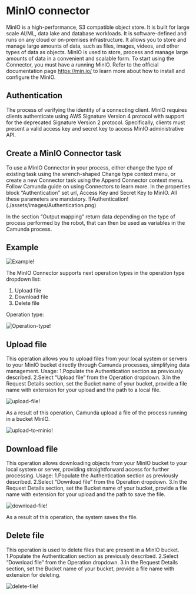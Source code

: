 # MinIO connector
MinIO is a high-performance, S3 compatible object store. It is built for
large scale AI/ML, data lake and database workloads. It is software-defined
and runs on any cloud or on-premises infrastructure. It allows you to store and manage large amounts of data, such as files, images, videos, and other types of data as objects. 
MinIO is used to store, process and manage large amounts of data in a convenient and scalable form.
To start using the Connector, you must have a running  MinIO. Refer to the official documentation page https://min.io/  to learn more about how to install and configure the MinIO.

## Authentication​

The process of verifying the identity of a connecting client. MinIO requires clients authenticate using AWS Signature Version 4 protocol with support for the deprecated Signature Version 2 protocol. Specifically, clients must present a valid access key and secret key to access MinIO administrative API.

## Create a  MinIO Connector task​

To use a MinIO Connector in your process, either change the type of existing task using the wrench-shaped Change type context menu, or create a new Connector task using the Append Connector context menu. Follow Camunda guide on using Connectors to learn more.
In the properties block “Authentication” set url, Access Key and Secret Key to MinIO.
All these parameters are mandatory. 
![Authentication!(./assets/images/Authentication.png)

In the section “Output mapping” return data depending on the type of process performed by the robot, that can then be used as variables in the Camunda process.


## Example

![Example!](./assets/images/Example.png)

The MinIO  Connector supports next operation types in the operation type dropdown list:
1. Upload file
2. Download file
3. Delete file

Operation type:

![Operation-type!](./assets/images/Operation-type.png)


## Upload file
This operation allows you to upload files from your local system or servers to your MinIO bucket directly through Camunda processes, simplifying data management. 
Usage:
1.Populate the  Authentication section as previously described.
2.Select “Upload file” from the Operation dropdown.
3.In the Request Details section, set the Bucket name of your bucket, provide a file name with extension for your upload and the path to a local file.

![upload-file!](./assets/images/upload-file.png)

As a result of this operation, Camunda upload a file of the process running in a bucket MinIO.

![upload-to-minio!](./assets/images/upload-to-minio.png)


## Download file
This operation allows downloading objects from your MinIO bucket to your local system or server, providing straightforward access for further processing. 
Usage:
1.Populate the  Authentication section as previously described.
2.Select “Download file” from the Operation dropdown.
3.In the Request Details section, set the Bucket name of your bucket, provide a file name with extension for your upload and the path to save the file.

![download-file!](./assets/images/download-file.png)

As a result of this operation, the system saves the file.


## Delete file

This operation is used to delete files that are present in a MinIO bucket. 
1.Populate the  Authentication section as previously described.
2.Select “Download file” from the Operation dropdown.
3.In the Request Details section, set the Bucket name of your bucket, provide a file name with extension for deleting.

![delete-file!](./assets/images/delete-file.png)

